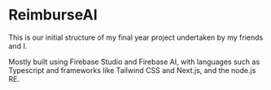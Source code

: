 # ReimburseAI

This is our initial structure of my final year project undertaken by my friends and I.

Mostly built using Firebase Studio and Firebase AI, with languages such as Typescript and frameworks like Tailwind CSS and Next.js, and the node.js RE.
